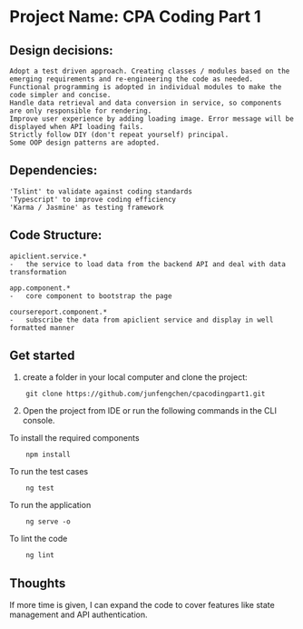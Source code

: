 # Project Name: CPA Coding Part 1

## Design decisions:
    Adopt a test driven approach. Creating classes / modules based on the emerging requirements and re-engineering the code as needed.
    Functional programming is adopted in individual modules to make the code simpler and concise.
    Handle data retrieval and data conversion in service, so components are only responsible for rendering.
	Improve user experience by adding loading image. Error message will be displayed when API loading fails.
	Strictly follow DIY (don't repeat yourself) principal.
	Some OOP design patterns are adopted.

## Dependencies:
    'Tslint' to validate against coding standards
    'Typescript' to improve coding efficiency
    'Karma / Jasmine' as testing framework

## Code Structure:

    apiclient.service.*
    -   the service to load data from the backend API and deal with data transformation
	
    app.component.*
    -   core component to bootstrap the page
    
    coursereport.component.*
    -   subscribe the data from apiclient service and display in well formatted manner



## Get started

1. create a folder in your local computer and clone the project:
```
    git clone https://github.com/junfengchen/cpacodingpart1.git
```


2. Open the project from IDE or run the following commands in the CLI console. 

To install the required components
```
    npm install
```

To run the test cases
```
    ng test
```

To run the application 
```
    ng serve -o
```

To lint the code
```
    ng lint
```

## Thoughts

If more time is given, I can expand the code to cover features like state management and API authentication.